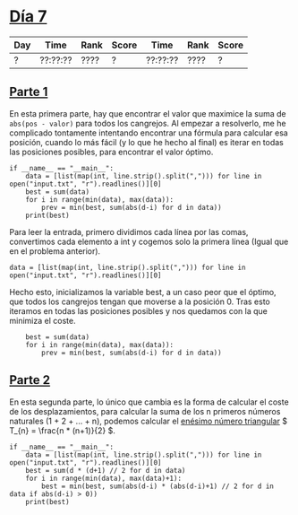 # [Día 7](./)
| Day | Time     | Rank | Score | Time     | Rank | Score |
|-----|----------|------|-------|----------|------|-------|
| ?   | ??:??:?? | ???? | ?     | ??:??:?? | ???? | ?     |

## [Parte 1](./Sol1.py)
En esta primera parte, hay que encontrar el valor que maximice la suma de ```abs(pos - valor)``` para todos
los cangrejos. Al empezar a resolverlo, me he complicado tontamente intentando encontrar una fórmula para
calcular esa posición, cuando lo más fácil (y lo que he hecho al final) es iterar en todas las posiciones
posibles, para encontrar el valor óptimo.
```python3
if __name__ == "__main__":
    data = [list(map(int, line.strip().split(","))) for line in open("input.txt", "r").readlines()][0]
    best = sum(data)
    for i in range(min(data), max(data)):
        prev = min(best, sum(abs(d-i) for d in data))
    print(best)
```

Para leer la entrada, primero dividimos cada línea por las comas, convertimos cada elemento a int y cogemos
solo la primera línea (Igual que en el problema anterior).
```python3
data = [list(map(int, line.strip().split(","))) for line in open("input.txt", "r").readlines()][0]
```

Hecho esto, inicializamos la variable best, a un caso peor que el óptimo, que todos los cangrejos tengan que
moverse a la posición 0. Tras esto iteramos en todas las posiciones posibles y nos quedamos con la que minimiza
el coste.
```python3
    best = sum(data)
    for i in range(min(data), max(data)):
        prev = min(best, sum(abs(d-i) for d in data))
```

## [Parte 2](./Sol2.py)
En esta segunda parte, lo único que cambia es la forma de calcular el coste de los desplazamientos, para
calcular la suma de los n primeros números naturales (1 + 2 + ... + n), podemos calcular el [enésimo número
triangular](https://es.wikipedia.org/wiki/N%C3%BAmero_triangular) $ T_{n} = \frac{n * (n+1)}{2} $.
```python3
if __name__ == "__main__":
    data = [list(map(int, line.strip().split(","))) for line in open("input.txt", "r").readlines()][0]
    best = sum(d * (d+1) // 2 for d in data)
    for i in range(min(data), max(data)+1):
        best = min(best, sum(abs(d-i) * (abs(d-i)+1) // 2 for d in data if abs(d-i) > 0))
    print(best)
```
